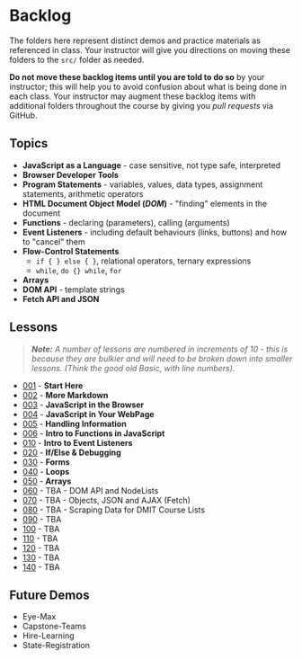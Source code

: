 # Backlog

The folders here represent distinct demos and practice materials as referenced in class. Your instructor will give you directions on moving these folders to the `src/` folder as needed.

**Do not move these backlog items until you are told to do so** by your instructor; this will help you to avoid confusion about what is being done in each class. Your instructor may augment these backlog items with additional folders throughout the course by giving you *pull requests* via GitHub.

## Topics

- **JavaScript as a Language** - case sensitive, not type safe, interpreted
- **Browser Developer Tools**
- **Program Statements** - variables, values, data types, assignment statements, arithmetic operators
- **HTML Document Object Model (*DOM*)** - "finding" elements in the document
- **Functions** - declaring (parameters), calling (arguments)
- **Event Listeners** - including default behaviours (links, buttons) and how to "cancel" them
- **Flow-Control Statements**
  - `if { } else { }`, relational operators, ternary expressions
  - `while`, `do {} while`, `for`
- **Arrays**
- **DOM API** - template strings
- **Fetch API and JSON**

## Lessons

> ***Note:** A number of lessons are numbered in increments of 10 - this is because they are bulkier and will need to be broken down into smaller lessons. (Think the good old Basic, with line numbers).*

- [001](./001-StartHere/ReadMe.md) - **Start Here**
- [002](./002/ReadMe.md) - **More Markdown**
- [003](./003/ReadMe.md) - **JavaScript in the Browser**
- [004](./004/ReadMe.md) - **JavaScript in Your WebPage**
- [005](./005/ReadMe.md) - **Handling Information**
- [006](./006/ReadMe.md) - **Intro to Functions in JavaScript**
- [010](./010/ReadMe.md) - **Intro to Event Listeners**
- [020](./020/ReadMe.md) - **If/Else & Debugging**
- [030](./030/ReadMe.md) - **Forms**
- [040](./040/ReadMe.md) - **Loops**
- [050](./050/ReadMe.md) - **Arrays**
- [060](./060/ReadMe.md) - TBA - DOM API and NodeLists
- [070](./070/ReadMe.md) - TBA - Objects, JSON and AJAX (Fetch)
- [080](./080/ReadMe.md) - TBA - Scraping Data for DMIT Course Lists
- [090](./090/ReadMe.md) - TBA
- [100](./100/ReadMe.md) - TBA
- [110](./110/ReadMe.md) - TBA
- [120](./120/ReadMe.md) - TBA
- [130](./130/ReadMe.md) - TBA
- [140](./140/ReadMe.md) - TBA

## Future Demos

- Eye-Max
- Capstone-Teams
- Hire-Learning
- State-Registration
